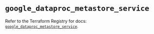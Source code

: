 # `google_dataproc_metastore_service`

Refer to the Terraform Registry for docs: [`google_dataproc_metastore_service`](https://registry.terraform.io/providers/hashicorp/google-beta/5.39.0/docs/resources/google_dataproc_metastore_service).
